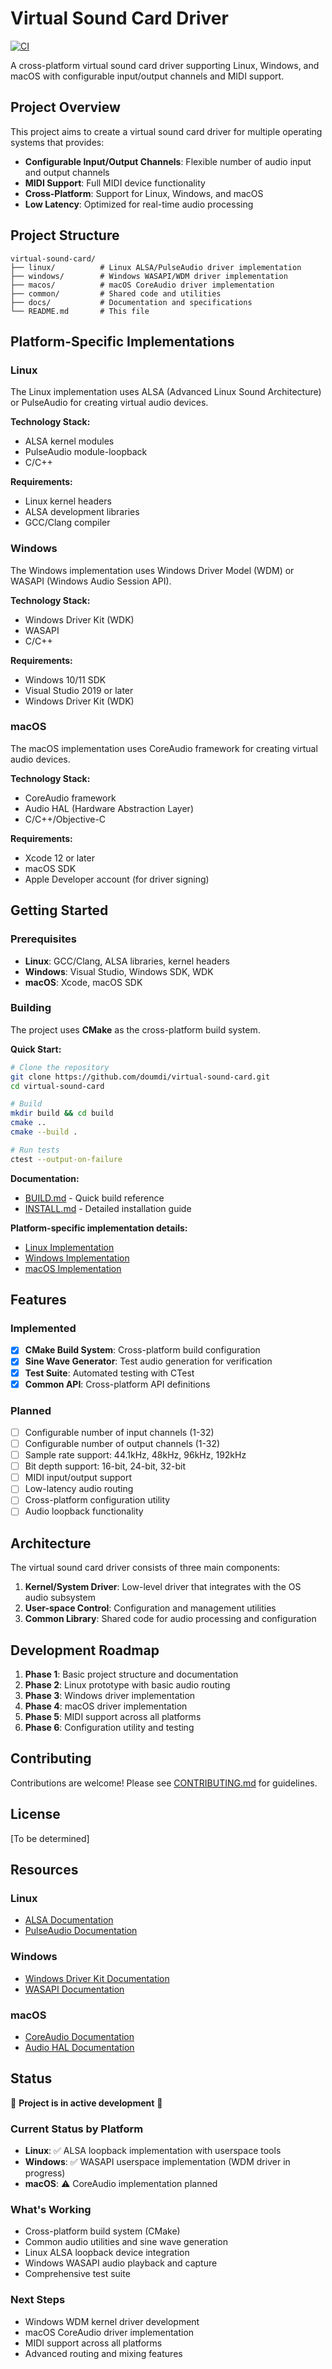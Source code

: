 # Virtual Sound Card Driver

[![CI](https://github.com/doumdi/virtual-sound-card/actions/workflows/ci.yml/badge.svg)](https://github.com/doumdi/virtual-sound-card/actions/workflows/ci.yml)

A cross-platform virtual sound card driver supporting Linux, Windows, and macOS with configurable input/output channels and MIDI support.

## Project Overview

This project aims to create a virtual sound card driver for multiple operating systems that provides:

- **Configurable Input/Output Channels**: Flexible number of audio input and output channels
- **MIDI Support**: Full MIDI device functionality
- **Cross-Platform**: Support for Linux, Windows, and macOS
- **Low Latency**: Optimized for real-time audio processing

## Project Structure

```
virtual-sound-card/
├── linux/          # Linux ALSA/PulseAudio driver implementation
├── windows/        # Windows WASAPI/WDM driver implementation
├── macos/          # macOS CoreAudio driver implementation
├── common/         # Shared code and utilities
├── docs/           # Documentation and specifications
└── README.md       # This file
```

## Platform-Specific Implementations

### Linux
The Linux implementation uses ALSA (Advanced Linux Sound Architecture) or PulseAudio for creating virtual audio devices.

**Technology Stack:**
- ALSA kernel modules
- PulseAudio module-loopback
- C/C++

**Requirements:**
- Linux kernel headers
- ALSA development libraries
- GCC/Clang compiler

### Windows
The Windows implementation uses Windows Driver Model (WDM) or WASAPI (Windows Audio Session API).

**Technology Stack:**
- Windows Driver Kit (WDK)
- WASAPI
- C/C++

**Requirements:**
- Windows 10/11 SDK
- Visual Studio 2019 or later
- Windows Driver Kit (WDK)

### macOS
The macOS implementation uses CoreAudio framework for creating virtual audio devices.

**Technology Stack:**
- CoreAudio framework
- Audio HAL (Hardware Abstraction Layer)
- C/C++/Objective-C

**Requirements:**
- Xcode 12 or later
- macOS SDK
- Apple Developer account (for driver signing)

## Getting Started

### Prerequisites

- **Linux**: GCC/Clang, ALSA libraries, kernel headers
- **Windows**: Visual Studio, Windows SDK, WDK
- **macOS**: Xcode, macOS SDK

### Building

The project uses **CMake** as the cross-platform build system.

**Quick Start:**

```bash
# Clone the repository
git clone https://github.com/doumdi/virtual-sound-card.git
cd virtual-sound-card

# Build
mkdir build && cd build
cmake ..
cmake --build .

# Run tests
ctest --output-on-failure
```

**Documentation:**
- [BUILD.md](BUILD.md) - Quick build reference
- [INSTALL.md](INSTALL.md) - Detailed installation guide

**Platform-specific implementation details:**
- [Linux Implementation](linux/README.md)
- [Windows Implementation](windows/README.md)
- [macOS Implementation](macos/README.md)

## Features

### Implemented
- [x] **CMake Build System**: Cross-platform build configuration
- [x] **Sine Wave Generator**: Test audio generation for verification
- [x] **Test Suite**: Automated testing with CTest
- [x] **Common API**: Cross-platform API definitions

### Planned
- [ ] Configurable number of input channels (1-32)
- [ ] Configurable number of output channels (1-32)
- [ ] Sample rate support: 44.1kHz, 48kHz, 96kHz, 192kHz
- [ ] Bit depth support: 16-bit, 24-bit, 32-bit
- [ ] MIDI input/output support
- [ ] Low-latency audio routing
- [ ] Cross-platform configuration utility
- [ ] Audio loopback functionality

## Architecture

The virtual sound card driver consists of three main components:

1. **Kernel/System Driver**: Low-level driver that integrates with the OS audio subsystem
2. **User-space Control**: Configuration and management utilities
3. **Common Library**: Shared code for audio processing and configuration

## Development Roadmap

1. **Phase 1**: Basic project structure and documentation
2. **Phase 2**: Linux prototype with basic audio routing
3. **Phase 3**: Windows driver implementation
4. **Phase 4**: macOS driver implementation
5. **Phase 5**: MIDI support across all platforms
6. **Phase 6**: Configuration utility and testing

## Contributing

Contributions are welcome! Please see [CONTRIBUTING.md](CONTRIBUTING.md) for guidelines.

## License

[To be determined]

## Resources

### Linux
- [ALSA Documentation](https://www.alsa-project.org/wiki/Main_Page)
- [PulseAudio Documentation](https://www.freedesktop.org/wiki/Software/PulseAudio/)

### Windows
- [Windows Driver Kit Documentation](https://docs.microsoft.com/en-us/windows-hardware/drivers/)
- [WASAPI Documentation](https://docs.microsoft.com/en-us/windows/win32/coreaudio/wasapi)

### macOS
- [CoreAudio Documentation](https://developer.apple.com/documentation/coreaudio)
- [Audio HAL Documentation](https://developer.apple.com/library/archive/documentation/MusicAudio/Conceptual/CoreAudioOverview/)

## Status

🚧 **Project is in active development** 🚧

### Current Status by Platform

- **Linux**: ✅ ALSA loopback implementation with userspace tools
- **Windows**: ✅ WASAPI userspace implementation (WDM driver in progress)
- **macOS**: ⚠️ CoreAudio implementation planned

### What's Working

- Cross-platform build system (CMake)
- Common audio utilities and sine wave generation
- Linux ALSA loopback device integration
- Windows WASAPI audio playback and capture
- Comprehensive test suite

### Next Steps

- Windows WDM kernel driver development
- macOS CoreAudio driver implementation
- MIDI support across all platforms
- Advanced routing and mixing features
